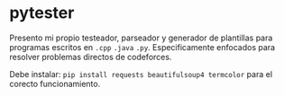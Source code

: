 # pytester
Presento mi propio testeador, parseador y generador de plantillas para programas escritos en `.cpp` `.java` `.py`. Especificamente enfocados para resolver problemas directos de codeforces.

Debe instalar: `pip install requests beautifulsoup4 termcolor` para el corecto funcionamiento.

